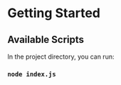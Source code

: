 # Getting Started

## Available Scripts

In the project directory, you can run:

### `node index.js`
